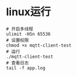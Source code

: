 # linux运行

```shell
# 开启多线程
ulimit -HSn 65536
# 设置权限
chmod +x mqtt-client-test
# 运行
./mqtt-client-test
# 查看日志
tail -f app.log
```